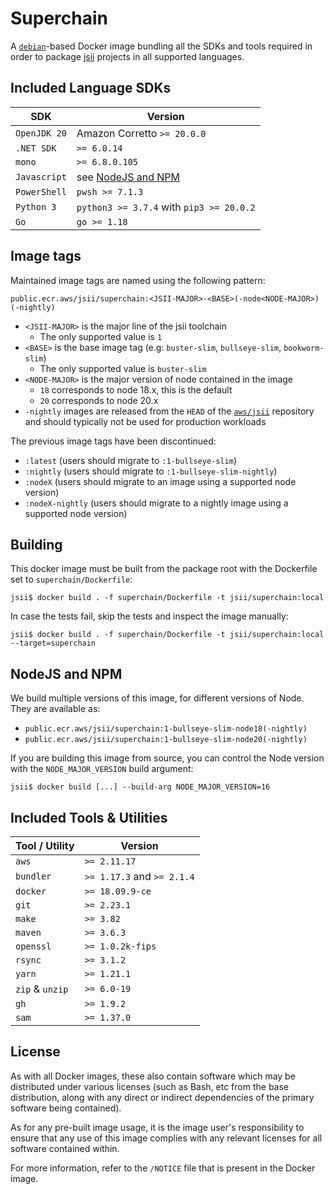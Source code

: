 # Superchain

A [`debian`][debian]-based Docker image bundling all the SDKs and tools
required in order to package [jsii] projects in all supported languages.

[debian]: https://gallery.ecr.aws/debian/debian
[jsii]: https://github.com/aws/jsii

## Included Language SDKs

| SDK          | Version                                  |
| ------------ | ---------------------------------------- |
| `OpenJDK 20` | Amazon Corretto `>= 20.0.0`              |
| `.NET SDK`   | `>= 6.0.14`                              |
| `mono`       | `>= 6.8.0.105`                           |
| `Javascript` | see [NodeJS and NPM](#nodejs-and-npm)    |
| `PowerShell` | `pwsh >= 7.1.3`                          |
| `Python 3`   | `python3 >= 3.7.4` with `pip3 >= 20.0.2` |
| `Go`         | `go >= 1.18`                             |

## Image tags

Maintained image tags are named using the following pattern:

```
public.ecr.aws/jsii/superchain:<JSII-MAJOR>-<BASE>(-node<NODE-MAJOR>)(-nightly)
```

- `<JSII-MAJOR>` is the major line of the jsii toolchain
  - The only supported value is `1`
- `<BASE>` is the base image tag (e.g: `buster-slim`, `bullseye-slim`, `bookworm-slim`)
  - The only supported value is `buster-slim`
- `<NODE-MAJOR>` is the major version of node contained in the image
  - `18` corresponds to node 18.x, this is the default
  - `20` corresponds to node 20.x
- `-nightly` images are released from the `HEAD` of the [`aws/jsii`][jsii]
  repository and should typically not be used for production workloads

The previous image tags have been discontinued:

- `:latest` (users should migrate to `:1-bullseye-slim`)
- `:nightly` (users should migrate to `:1-bullseye-slim-nightly`)
- `:nodeX` (users should migrate to an image using a supported node version)
- `:nodeX-nightly` (users should migrate to a nightly image using a supported node version)

## Building

This docker image must be built from the package root with the Dockerfile set to
`superchain/Dockerfile`:

```
jsii$ docker build . -f superchain/Dockerfile -t jsii/superchain:local
```

In case the tests fail, skip the tests and inspect the image manually:

```
jsii$ docker build . -f superchain/Dockerfile -t jsii/superchain:local --target=superchain
```

## NodeJS and NPM

We build multiple versions of this image, for different versions of Node. They are available as:

* `public.ecr.aws/jsii/superchain:1-bullseye-slim-node18(-nightly)`
* `public.ecr.aws/jsii/superchain:1-bullseye-slim-node20(-nightly)`

If you are building this image from source, you can control the Node version with the
`NODE_MAJOR_VERSION` build argument:

```
jsii$ docker build [...] --build-arg NODE_MAJOR_VERSION=16
```

## Included Tools & Utilities

| Tool / Utility  | Version                    |
| --------------- | -------------------------- |
| `aws`           | `>= 2.11.17`               |
| `bundler`       | `>= 1.17.3` and `>= 2.1.4` |
| `docker`        | `>= 18.09.9-ce`            |
| `git`           | `>= 2.23.1`                |
| `make`          | `>= 3.82`                  |
| `maven`         | `>= 3.6.3`                 |
| `openssl`       | `>= 1.0.2k-fips`           |
| `rsync`         | `>= 3.1.2`                 |
| `yarn`          | `>= 1.21.1`                |
| `zip` & `unzip` | `>= 6.0-19`                |
| `gh`            | `>= 1.9.2`                 |
| `sam`           | `>= 1.37.0`                |

## License

As with all Docker images, these also contain software which may be distributed
under various licenses (such as Bash, etc from the base distribution, along with
any direct or indirect dependencies of the primary software being contained).

As for any pre-built image usage, it is the image user's responsibility to
ensure that any use of this image complies with any relevant licenses for all
software contained within.

For more information, refer to the `/NOTICE` file that is present in the Docker
image.
